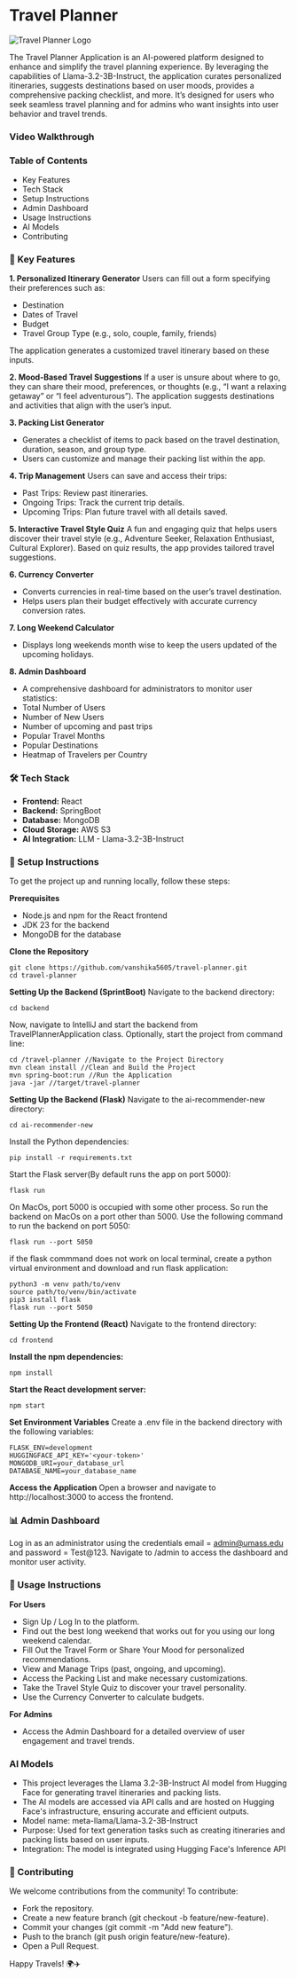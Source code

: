 # Travel Planner
 
![Travel Planner Logo](frontend/public/images/logo.jpeg)

The Travel Planner Application is an AI-powered platform designed to enhance and simplify the travel planning experience. By leveraging the capabilities of Llama-3.2-3B-Instruct, the application curates personalized itineraries, suggests destinations based on user moods, provides a comprehensive packing checklist, and more. It’s designed for users who seek seamless travel planning and for admins who want insights into user behavior and travel trends.

### Video Walkthrough

### Table of Contents
- Key Features
- Tech Stack
- Setup Instructions
- Admin Dashboard
- Usage Instructions
- AI Models
- Contributing

### 🚀 Key Features
**1. Personalized Itinerary Generator**
Users can fill out a form specifying their preferences such as:
- Destination
- Dates of Travel
- Budget
- Travel Group Type (e.g., solo, couple, family, friends)

The application generates a customized travel itinerary based on these inputs.

**2. Mood-Based Travel Suggestions**
If a user is unsure about where to go, they can share their mood, preferences, or thoughts (e.g., “I want a relaxing getaway” or “I feel adventurous”). The application suggests destinations and activities that align with the user’s input.

**3. Packing List Generator**
- Generates a checklist of items to pack based on the travel destination, duration, season, and group type.
- Users can customize and manage their packing list within the app.

**4. Trip Management**
Users can save and access their trips:
- Past Trips: Review past itineraries.
- Ongoing Trips: Track the current trip details.
- Upcoming Trips: Plan future travel with all details saved.

**5. Interactive Travel Style Quiz**
A fun and engaging quiz that helps users discover their travel style (e.g., Adventure Seeker, Relaxation Enthusiast, Cultural Explorer). Based on quiz results, the app provides tailored travel suggestions.

**6. Currency Converter**
- Converts currencies in real-time based on the user’s travel destination.
- Helps users plan their budget effectively with accurate currency conversion rates.

**7. Long Weekend Calculator**
- Displays long weekends month wise to keep the users updated of the upcoming holidays.
  
**8. Admin Dashboard**
- A comprehensive dashboard for administrators to monitor user statistics:
- Total Number of Users
- Number of New Users
- Number of upcoming and past trips
- Popular Travel Months
- Popular Destinations
- Heatmap of Travelers per Country

### 🛠 Tech Stack
- **Frontend:** React
- **Backend:** SpringBoot
- **Database:** MongoDB
- **Cloud Storage:** AWS S3
- **AI Integration:** LLM - Llama-3.2-3B-Instruct

### 🔧 Setup Instructions
To get the project up and running locally, follow these steps:

**Prerequisites**
- Node.js and npm for the React frontend
- JDK 23 for the backend
- MongoDB for the database

**Clone the Repository**
```
git clone https://github.com/vanshika5605/travel-planner.git
cd travel-planner
```
**Setting Up the Backend (SprintBoot)** 
Navigate to the backend directory:
```
cd backend
```
Now, navigate to IntelliJ and start the backend from TravelPlannerApplication class. Optionally, start the project from command line:
```
cd /travel-planner //Navigate to the Project Directory
mvn clean install //Clean and Build the Project
mvn spring-boot:run //Run the Application
java -jar //target/travel-planner
```

**Setting Up the Backend (Flask)** 
Navigate to the ai-recommender-new directory:
```
cd ai-recommender-new
```
Install the Python dependencies:
```
pip install -r requirements.txt
```
Start the Flask server(By default runs the app on port 5000): 
```
flask run
```
On MacOs, port 5000 is occupied with some other process. So run the backend on MacOs on a port other than 5000. Use the following command to run the backend on port 5050:
```
flask run --port 5050
```
if the flask commmand does not work on local terminal, create a python virtual environment and download and run flask application:
```
python3 -m venv path/to/venv
source path/to/venv/bin/activate
pip3 install flask
flask run --port 5050
```

**Setting Up the Frontend (React)**
Navigate to the frontend directory:
```
cd frontend
```
**Install the npm dependencies:**
```
npm install
```
**Start the React development server:**
```
npm start
```

**Set Environment Variables**
Create a .env file in the backend directory with the following variables:
```
FLASK_ENV=development
HUGGINGFACE_API_KEY='<your-token>'
MONGODB_URI=your_database_url
DATABASE_NAME=your_database_name
```
**Access the Application**
Open a browser and navigate to http://localhost:3000 to access the frontend.

### 📊 Admin Dashboard
Log in as an administrator using the credentials email = admin@umass.edu and password = Test@123.
Navigate to /admin to access the dashboard and monitor user activity.

### 📖 Usage Instructions
**For Users**
- Sign Up / Log In to the platform.
- Find out the best long weekend that works out for you using our long weekend calendar.
- Fill Out the Travel Form or Share Your Mood for personalized recommendations.
- View and Manage Trips (past, ongoing, and upcoming).
- Access the Packing List and make necessary customizations.
- Take the Travel Style Quiz to discover your travel personality.
- Use the Currency Converter to calculate budgets.

**For Admins**
- Access the Admin Dashboard for a detailed overview of user engagement and travel trends.

### AI Models
- This project leverages the Llama 3.2-3B-Instruct AI model from Hugging Face for generating travel itineraries and packing lists.
- The AI models are accessed via API calls and are hosted on Hugging Face's infrastructure, ensuring accurate and efficient outputs.
- Model name: meta-llama/Llama-3.2-3B-Instruct
- Purpose: Used for text generation tasks such as creating itineraries and packing lists based on user inputs.
- Integration: The model is integrated using Hugging Face's Inference API
  
### 🤝 Contributing
We welcome contributions from the community! To contribute:

- Fork the repository.
- Create a new feature branch (git checkout -b feature/new-feature).
- Commit your changes (git commit -m "Add new feature").
- Push to the branch (git push origin feature/new-feature).
- Open a Pull Request.

Happy Travels! 🌍✈️
